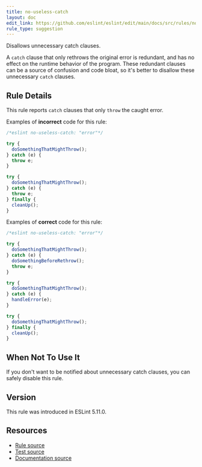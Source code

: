 ```yaml
---
title: no-useless-catch
layout: doc
edit_link: https://github.com/eslint/eslint/edit/main/docs/src/rules/no-useless-catch.md
rule_type: suggestion
---
```


<!--RECOMMENDED-->

Disallows unnecessary catch clauses.

A `catch` clause that only rethrows the original error is redundant, and has no effect on the runtime behavior of the program. These redundant clauses can be a source of confusion and code bloat, so it's better to disallow these unnecessary `catch` clauses.

## Rule Details

This rule reports `catch` clauses that only `throw` the caught error.

Examples of **incorrect** code for this rule:

```js
/*eslint no-useless-catch: "error"*/

try {
  doSomethingThatMightThrow();
} catch (e) {
  throw e;
}

try {
  doSomethingThatMightThrow();
} catch (e) {
  throw e;
} finally {
  cleanUp();
}
```

Examples of **correct** code for this rule:

```js
/*eslint no-useless-catch: "error"*/

try {
  doSomethingThatMightThrow();
} catch (e) {
  doSomethingBeforeRethrow();
  throw e;
}

try {
  doSomethingThatMightThrow();
} catch (e) {
  handleError(e);
}

try {
  doSomethingThatMightThrow();
} finally {
  cleanUp();
}
```

## When Not To Use It

If you don't want to be notified about unnecessary catch clauses, you can safely disable this rule.

## Version

This rule was introduced in ESLint 5.11.0.

## Resources

* [Rule source](https://github.com/eslint/eslint/tree/HEAD/lib/rules/no-useless-catch.js)
* [Test source](https://github.com/eslint/eslint/tree/HEAD/tests/lib/rules/no-useless-catch.js)
* [Documentation source](https://github.com/eslint/eslint/tree/HEAD/docs/src/rules/no-useless-catch.md)
